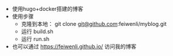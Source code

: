 - 使用hugo+docker搭建的博客
- 使用步骤
	- 克隆到本地：
	git clone git@github.com:feiwenli/myblog.git
	- 运行 build.sh 
	- 运行 run.sh
- 也可以通过 https://feiwenli.github.io/ 访问我的博客
